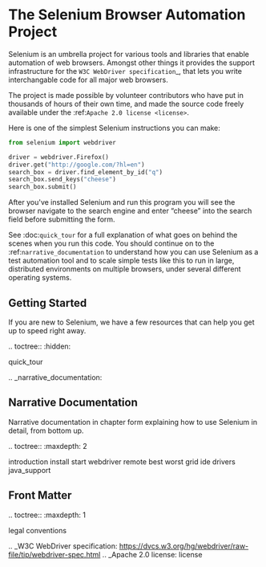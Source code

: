 # The Selenium Browser Automation Project

Selenium is an umbrella project for various tools and libraries that
enable automation of web browsers.  Amongst other things it provides
the support infrastructure for the `W3C WebDriver specification`_,
that lets you write interchangable code for all major web browsers.

The project is made possible by volunteer contributors who have put in
thousands of hours of their own time, and made the source code freely
available under the :ref:`Apache 2.0 license <license>`.

Here is one of the simplest Selenium instructions you can make:

```python
from selenium import webdriver

driver = webdriver.Firefox()
driver.get("http://google.com/?hl=en")
search_box = driver.find_element_by_id("q")
search_box.send_keys("cheese")
search_box.submit()
```

After you've installed Selenium and run this program you will see the
browser navigate to the search engine and enter “cheese” into the
search field before submitting the form.

See :doc:`quick_tour` for a full explanation of what goes on behind
the scenes when you run this code.  You should continue on to the
:ref:`narrative_documentation` to understand how you can use Selenium
as a test automation tool and to scale simple tests like this to run
in large, distributed environments on multiple browsers, under several
different operating systems.

## Getting Started

If you are new to Selenium, we have a few resources that can help you
get up to speed right away.

.. toctree::
   :hidden:

   quick_tour

.. _narrative_documentation:

## Narrative Documentation

Narrative documentation in chapter form explaining how to use Selenium
in detail, from bottom up.

.. toctree::
   :maxdepth: 2

   introduction
   install
   start
   webdriver
   remote
   best
   worst
   grid
   ide
   drivers
   java_support

## Front Matter

.. toctree::
   :maxdepth: 1

   legal
   conventions

.. _W3C WebDriver specification: https://dvcs.w3.org/hg/webdriver/raw-file/tip/webdriver-spec.html
.. _Apache 2.0 license: license
